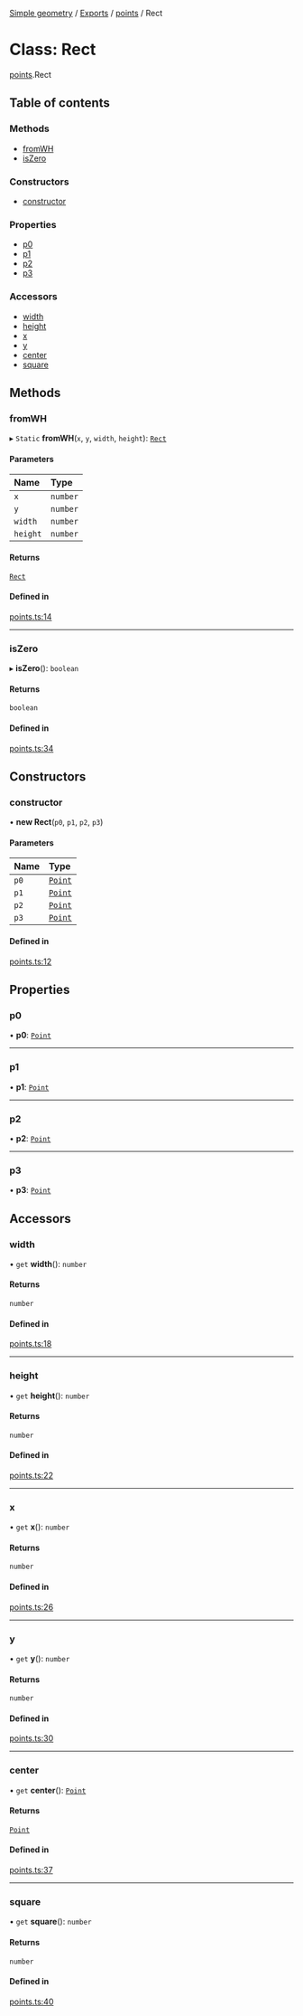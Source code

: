 [Simple geometry](../README.md) / [Exports](../modules.md) / [points](../modules/points.md) / Rect

# Class: Rect

[points](../modules/points.md).Rect

## Table of contents

### Methods

- [fromWH](points.Rect.md#fromwh)
- [isZero](points.Rect.md#iszero)

### Constructors

- [constructor](points.Rect.md#constructor)

### Properties

- [p0](points.Rect.md#p0)
- [p1](points.Rect.md#p1)
- [p2](points.Rect.md#p2)
- [p3](points.Rect.md#p3)

### Accessors

- [width](points.Rect.md#width)
- [height](points.Rect.md#height)
- [x](points.Rect.md#x)
- [y](points.Rect.md#y)
- [center](points.Rect.md#center)
- [square](points.Rect.md#square)

## Methods

### fromWH

▸ `Static` **fromWH**(`x`, `y`, `width`, `height`): [`Rect`](points.Rect.md)

#### Parameters

| Name | Type |
| :------ | :------ |
| `x` | `number` |
| `y` | `number` |
| `width` | `number` |
| `height` | `number` |

#### Returns

[`Rect`](points.Rect.md)

#### Defined in

[points.ts:14](https://github.com/RodionNikolaev/simple-geometry/blob/da1538f/src/points.ts#L14)

___

### isZero

▸ **isZero**(): `boolean`

#### Returns

`boolean`

#### Defined in

[points.ts:34](https://github.com/RodionNikolaev/simple-geometry/blob/da1538f/src/points.ts#L34)

## Constructors

### constructor

• **new Rect**(`p0`, `p1`, `p2`, `p3`)

#### Parameters

| Name | Type |
| :------ | :------ |
| `p0` | [`Point`](points.Point.md) |
| `p1` | [`Point`](points.Point.md) |
| `p2` | [`Point`](points.Point.md) |
| `p3` | [`Point`](points.Point.md) |

#### Defined in

[points.ts:12](https://github.com/RodionNikolaev/simple-geometry/blob/da1538f/src/points.ts#L12)

## Properties

### p0

• **p0**: [`Point`](points.Point.md)

___

### p1

• **p1**: [`Point`](points.Point.md)

___

### p2

• **p2**: [`Point`](points.Point.md)

___

### p3

• **p3**: [`Point`](points.Point.md)

## Accessors

### width

• `get` **width**(): `number`

#### Returns

`number`

#### Defined in

[points.ts:18](https://github.com/RodionNikolaev/simple-geometry/blob/da1538f/src/points.ts#L18)

___

### height

• `get` **height**(): `number`

#### Returns

`number`

#### Defined in

[points.ts:22](https://github.com/RodionNikolaev/simple-geometry/blob/da1538f/src/points.ts#L22)

___

### x

• `get` **x**(): `number`

#### Returns

`number`

#### Defined in

[points.ts:26](https://github.com/RodionNikolaev/simple-geometry/blob/da1538f/src/points.ts#L26)

___

### y

• `get` **y**(): `number`

#### Returns

`number`

#### Defined in

[points.ts:30](https://github.com/RodionNikolaev/simple-geometry/blob/da1538f/src/points.ts#L30)

___

### center

• `get` **center**(): [`Point`](points.Point.md)

#### Returns

[`Point`](points.Point.md)

#### Defined in

[points.ts:37](https://github.com/RodionNikolaev/simple-geometry/blob/da1538f/src/points.ts#L37)

___

### square

• `get` **square**(): `number`

#### Returns

`number`

#### Defined in

[points.ts:40](https://github.com/RodionNikolaev/simple-geometry/blob/da1538f/src/points.ts#L40)

